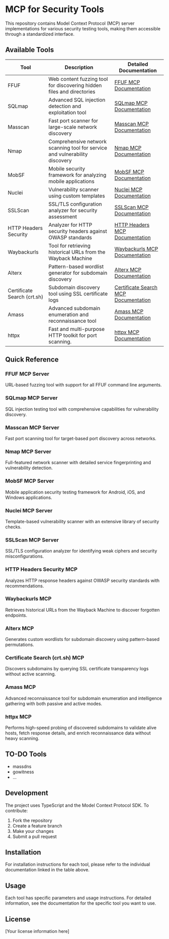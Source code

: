 # MCP for Security Tools

This repository contains Model Context Protocol (MCP) server implementations for various security testing tools, making them accessible through a standardized interface.

## Available Tools

| Tool | Description | Detailed Documentation |
|------|-------------|------------------------|
| FFUF | Web content fuzzing tool for discovering hidden files and directories | [FFUF MCP Documentation](./ffuf-mcp/) |
| SQLmap | Advanced SQL injection detection and exploitation tool | [SQLmap MCP Documentation](./sqlmap-mcp/) |
| Masscan | Fast port scanner for large-scale network discovery | [Masscan MCP Documentation](./masscan-mcp/) |
| Nmap | Comprehensive network scanning tool for service and vulnerability discovery | [Nmap MCP Documentation](./nmap-mcp/) |
| MobSF | Mobile security framework for analyzing mobile applications | [MobSF MCP Documentation](./mobsf-mcp/) |
| Nuclei | Vulnerability scanner using custom templates | [Nuclei MCP Documentation](./nuclei-mcp/) |
| SSLScan | SSL/TLS configuration analyzer for security assessment | [SSLScan MCP Documentation](./sslscan-mcp/) |
| HTTP Headers Security | Analyzer for HTTP security headers against OWASP standards | [HTTP Headers MCP Documentation](./http-headers-security-mcp/) |
| Waybackurls | Tool for retrieving historical URLs from the Wayback Machine | [Waybackurls MCP Documentation](./waybackurls-mcp/) |
| Alterx | Pattern-based wordlist generator for subdomain discovery | [Alterx MCP Documentation](./alterx-mcp/) |
| Certificate Search (crt.sh) | Subdomain discovery tool using SSL certificate logs | [Certificate Search MCP Documentation](./crtsh-mcp/) |
| Amass | Advanced subdomain enumeration and reconnaissance tool | [Amass MCP Documentation](./amass-mcp) |
| httpx | Fast and multi-purpose HTTP toolkit for port scanning. | [httpx MCP Documentation](./httpx-mcp) |

## Quick Reference

### FFUF MCP Server
URL-based fuzzing tool with support for all FFUF command line arguments.

### SQLmap MCP Server
SQL injection testing tool with comprehensive capabilities for vulnerability discovery.

### Masscan MCP Server
Fast port scanning tool for target-based port discovery across networks.

### Nmap MCP Server
Full-featured network scanner with detailed service fingerprinting and vulnerability detection.

### MobSF MCP Server
Mobile application security testing framework for Android, iOS, and Windows applications.

### Nuclei MCP Server
Template-based vulnerability scanner with an extensive library of security checks.

### SSLScan MCP Server
SSL/TLS configuration analyzer for identifying weak ciphers and security misconfigurations.

### HTTP Headers Security MCP
Analyzes HTTP response headers against OWASP security standards with recommendations.

### Waybackurls MCP
Retrieves historical URLs from the Wayback Machine to discover forgotten endpoints.

### Alterx MCP
Generates custom wordlists for subdomain discovery using pattern-based permutations.

### Certificate Search (crt.sh) MCP
Discovers subdomains by querying SSL certificate transparency logs without active scanning.

### Amass MCP
Advanced reconnaissance tool for subdomain enumeration and intelligence gathering with both passive and active modes.

### httpx MCP
Performs high-speed probing of discovered subdomains to validate alive hosts, fetch response details, and enrich reconnaissance data without heavy scanning.

## TO-DO Tools 
- massdns
- gowitness
- ...

## Development

The project uses TypeScript and the Model Context Protocol SDK. To contribute:

1. Fork the repository
2. Create a feature branch
3. Make your changes
4. Submit a pull request

## Installation

For installation instructions for each tool, please refer to the individual documentation linked in the table above.

## Usage

Each tool has specific parameters and usage instructions. For detailed information, see the documentation for the specific tool you want to use.

## License

[Your license information here]
